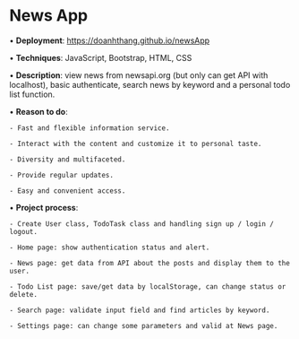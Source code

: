 # News App

• __Deployment__: https://doanhthang.github.io/newsApp

• **Techniques**: JavaScript, Bootstrap, HTML, CSS

• **Description**: view news from newsapi.org (but only can get API with localhost), basic authenticate, search news by keyword and a personal todo list function.

• **Reason to do**: 

    - Fast and flexible information service.

    - Interact with the content and customize it to personal taste.

    - Diversity and multifaceted.

    - Provide regular updates.

    - Easy and convenient access.

• **Project process**: 

    - Create User class, TodoTask class and handling sign up / login / logout.

    - Home page: show authentication status and alert.

    - News page: get data from API about the posts and display them to the user.

    - Todo List page: save/get data by localStorage, can change status or delete.

    - Search page: validate input field and find articles by keyword.

    - Settings page: can change some parameters and valid at News page.
